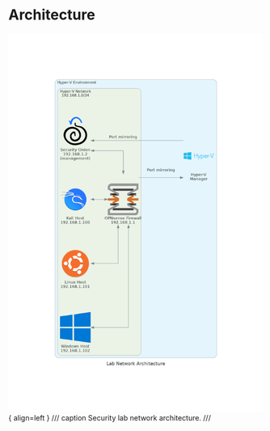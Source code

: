 # Architecture

![architecture](../../media/lab/lab_network_architecture.png){ align=left }
/// caption
Security lab network architecture.
///